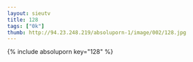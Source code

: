 ```yaml
--- 
layout: sieutv
title: 128
tags: ["0k"]
thumb: http://94.23.248.219/absoluporn-1/image/002/128.jpg
---
```

{% include absoluporn key="128" %} 
